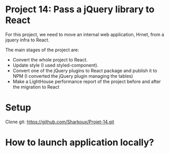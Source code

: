 # Project 14: Pass a jQuery library to React

For this project, we need to move an internal web application, Hrnet, from a jquery infra to React. 

The main stages of the project are:
  - Convert the whole project to React.
  - Update style (I used styled-component).
  - Convert one of the jQuery plugins to React package and publish it to NPM (I converted the jQuery plugin managing the tables)
  - Make a LightHouse performance report of the project before and after the migration to React

# Setup 

Clone git: https://github.com/Sharkoux/Projet-14.git

# How to launch application locally?

